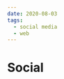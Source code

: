 ```yaml
---
date: 2020-08-03
tags:
  - social media
  - web
---
```


# Social

<script src="https://gist.github.com/dnnsmnstrr/09a2559a9a970de5e8e9e5c2eaf1183b.js"></script>
